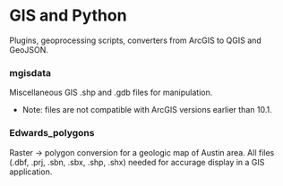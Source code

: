 # GIS and Python
Plugins, geoprocessing scripts, converters from ArcGIS to QGIS and GeoJSON.

### mgisdata
Miscellaneous GIS .shp and .gdb files for manipulation.
* Note: files are not compatible with ArcGIS versions earlier than 10.1.

### Edwards_polygons
Raster → polygon conversion for a geologic map of Austin area. All files (.dbf, .prj, .sbn, .sbx, .shp, .shx) needed for accurage display in a GIS application.
